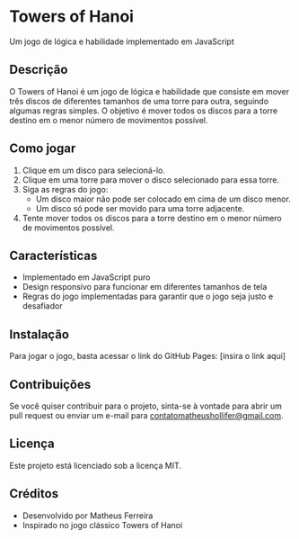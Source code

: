 **Towers of Hanoi**
================

Um jogo de lógica e habilidade implementado em JavaScript

**Descrição**
------------

O Towers of Hanoi é um jogo de lógica e habilidade que consiste em mover três discos de diferentes tamanhos de uma torre para outra, seguindo algumas regras simples. O objetivo é mover todos os discos para a torre destino em o menor número de movimentos possível.

**Como jogar**
--------------

1. Clique em um disco para selecioná-lo.
2. Clique em uma torre para mover o disco selecionado para essa torre.
3. Siga as regras do jogo:
	* Um disco maior não pode ser colocado em cima de um disco menor.
	* Um disco só pode ser movido para uma torre adjacente.
4. Tente mover todos os discos para a torre destino em o menor número de movimentos possível.

**Características**
-------------------

* Implementado em JavaScript puro
* Design responsivo para funcionar em diferentes tamanhos de tela
* Regras do jogo implementadas para garantir que o jogo seja justo e desafiador

**Instalação**
--------------

Para jogar o jogo, basta acessar o link do GitHub Pages: [insira o link aqui]

**Contribuições**
----------------

Se você quiser contribuir para o projeto, sinta-se à vontade para abrir um pull request ou enviar um e-mail para contatomatheushollifer@gmail.com.

**Licença**
----------

Este projeto está licenciado sob a licença MIT.

**Créditos**
------------

* Desenvolvido por Matheus Ferreira
* Inspirado no jogo clássico Towers of Hanoi
